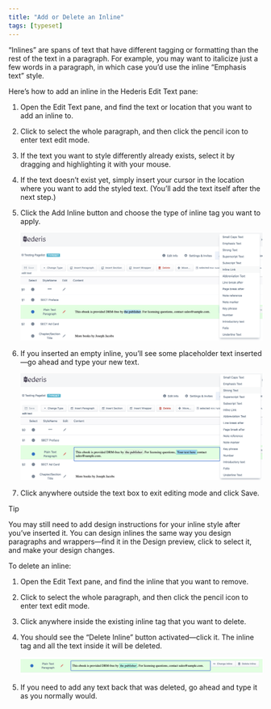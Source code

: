 ```yaml
---
title: "Add or Delete an Inline"
tags: [typeset]
---
```

 
<html><body><section data-type="chapter" class="hsecchapter" data-hederis-type="hsecchapter" id="add-an-inline" data-pi-attrs="id: add-an-inline; data-tags: typeset;" role="doc-chapter" data-tags="typeset" data-author-name=" " data-book-title=" " title="Add or Delete an Inline"><p class="hblkp" data-hederis-type="hblkp" id="ptwQQQIwj">&#8220;Inlines&#8221; are spans of text that have different tagging or formatting than the rest of the text in a paragraph. For example, you may want to italicize just a few words in a paragraph, in which case you&#8217;d use the inline &#8220;Emphasis text&#8221; style.</p><p class="hblkp" data-hederis-type="hblkp" id="pC87FMrNC">Here&#8217;s how to add an inline in the Hederis Edit Text pane:</p><ol class="hwprnumlist" data-hederis-type="hwprnumlist" id="plbg9xSRl"><li class="hblkoli" data-hederis-type="hblkoli" id="lixh9ej8qx"><p class="hblkoli" data-hederis-type="hblklip" id="pdbNK34E2">Open the Edit Text pane, and find the text or location that you want to add an inline to.</p></li><li class="hblkoli" data-hederis-type="hblkoli" id="li6r0Rzzc8"><p class="hblkoli" data-hederis-type="hblklip" id="pyCYWRiw0">Click to select the whole paragraph, and then click the pencil icon to enter text edit mode.</p></li><li class="hblkoli" data-hederis-type="hblkoli" id="liII2h744W"><p class="hblkoli" data-hederis-type="hblklip" id="psVEG9s8y">If the text you want to style differently already exists, select it by dragging and highlighting it with your mouse. </p></li><li class="hblkoli" data-hederis-type="hblkoli" id="li63WM2cnZ"><p class="hblkoli" data-hederis-type="hblklip" id="pUxoGGXNb">If the text doesn&#8217;t exist yet, simply insert your cursor in the location where you want to add the styled text. (You&#8217;ll add the text itself after the next step.)</p></li><li class="hblkoli" data-hederis-type="hblkoli" id="liUMMDh013"><p class="hblkoli" data-hederis-type="hblklip" id="pPM7L7r9z">Click the Add Inline button and choose the type of inline tag you want to apply.</p><img data-hederis-type="hblkimg" class="hblkimg" id="pdbKsSiZa" src="/images/insertinline1.png" data-img-src="/images/insertinline1.png"/></li><li class="hblkoli" data-hederis-type="hblkoli" id="li6gMENn4D"><p class="hblkoli" data-hederis-type="hblklip" id="pZpmZTwk4">If you inserted an empty inline, you&#8217;ll see some placeholder text inserted&#8212;go ahead and type your new text.</p><img data-hederis-type="hblkimg" class="hblkimg" id="pc7nejOYR" src="/images/insertinline2.png" data-img-src="/images/insertinline2.png"/></li><li class="hblkoli" data-hederis-type="hblkoli" id="liEZGWmjZD"><p class="hblkoli" data-hederis-type="hblklip" id="pA6PERKG7">Click anywhere outside the text box to exit editing mode and click Save.</p></li></ol><aside class="hwprbox box" data-hederis-type="hwprbox" id="pkbbYaZRi" data-type="sidebar"><p class="hblktype" data-hederis-type="hblktype" id="plinLgSaV">Tip</p><p class="hblkp" data-hederis-type="hblkp" id="pBirwTxwL">You may still need to add design instructions for your inline style after you&#8217;ve inserted it. You can design inlines the same way you design paragraphs and wrappers&#8212;find it in the Design preview, click to select it, and make your design changes.</p></aside><p class="hblkp" data-hederis-type="hblkp" id="pCDvtZf8c">To delete an inline:</p><ol class="hwprnumlist" data-hederis-type="hwprnumlist" id="pIJahZwek"><li class="hblkoli" data-hederis-type="hblkoli" id="liw4OrL9Z1"><p class="hblkoli" data-hederis-type="hblklip" id="pRHvStnjk">Open the Edit Text pane, and find the inline that you want to remove.</p></li><li class="hblkoli" data-hederis-type="hblkoli" id="liX92cEfeE"><p class="hblkoli" data-hederis-type="hblklip" id="pJxXCfrJJ">Click to select the whole paragraph, and then click the pencil icon to enter text edit mode.</p></li><li class="hblkoli" data-hederis-type="hblkoli" id="liEP6x19W5"><p class="hblkoli" data-hederis-type="hblklip" id="pzABXVMZc">Click anywhere inside the existing inline tag that you want to delete. </p></li><li class="hblkoli" data-hederis-type="hblkoli" id="liusq2EVyI"><p class="hblkoli" data-hederis-type="hblklip" id="pefLgzWpe">You should see the &#8220;Delete Inline&#8221; button activated&#8212;click it. The inline tag and all the text inside it will be deleted.</p><img data-hederis-type="hblkimg" class="hblkimg" id="pAHKrGyOU" src="/images/insertinline3.png" data-img-src="/images/insertinline3.png"/></li><li class="hblkoli" data-hederis-type="hblkoli" id="liWJfP9H4g"><p class="hblkoli" data-hederis-type="hblklip" id="p4dWt4f1W">If you need to add any text back that was deleted, go ahead and type it as you normally would.</p></li></ol></section></body></html>
